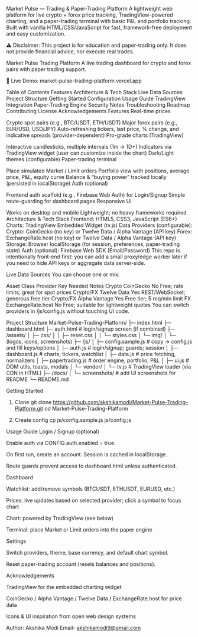 Market Pulse — Trading & Paper-Trading Platform
A lightweight web platform for live crypto + forex price tracking, TradingView-powered charting, and a paper-trading terminal with basic P&L and portfolio tracking. Built with vanilla HTML/CSS/JavaScript for fast, framework-free deployment and easy customization.

⚠ Disclaimer: This project is for education and paper-trading only. It does not provide financial advice, nor execute real trades.

Market Pulse Trading Platform
A live trading dashboard for crypto and forex pairs with paper trading support.

🚀 Live Demo: market-pulse-trading-platform.vercel.app

Table of Contents
Features
Architecture & Tech Stack
Live Data Sources
Project Structure
Getting Started
Configuration
Usage Guide
TradingView Integration
Paper-Trading Engine
Security Notes
Troubleshooting
Roadmap
Contributing
License
Acknowledgements
Features
Real-time prices

Crypto spot pairs (e.g., BTC/USDT, ETH/USDT)
Major forex pairs (e.g., EUR/USD, USD/JPY)
Auto-refreshing tickers, last price, % change, and indicative spreads (provider-dependent)
Pro-grade charts (TradingView)

Interactive candlesticks, multiple intervals (1m → 1D+)
Indicators via TradingView widget (user can customize inside the chart)
Dark/Light themes (configurable)
Paper-trading terminal

Place simulated Market / Limit orders
Portfolio view with positions, average price, P&L, equity curve
Balance & “buying power” tracked locally (persisted in localStorage)
Auth (optional)

Frontend auth scaffold (e.g., Firebase Web Auth) for Login/Signup
Simple route-guarding for dashboard pages
Responsive UI

Works on desktop and mobile
Lightweight; no heavy frameworks required
Architecture & Tech Stack
Frontend: HTML5, CSS3, JavaScript (ES6+)
Charts: TradingView Embedded Widget (tv.js)
Data Providers (configurable):
Crypto: CoinGecko (no key) or Twelve Data / Alpha Vantage (API key)
Forex: ExchangeRate.host (no key) or Twelve Data / Alpha Vantage (API key)
Storage: Browser localStorage (for session, preferences, paper-trading state)
Auth (optional): Firebase Web SDK (Email/Password)
This repo is intentionally front-end first: you can add a small proxy/edge worker later if you need to hide API keys or aggregate data server-side.

Live Data Sources
You can choose one or mix:

Asset Class	Provider	Key Needed	Notes
Crypto	CoinGecko	No	Free; rate limits; great for spot prices
Crypto/FX	Twelve Data	Yes	REST/WebSocket; generous free tier
Crypto/FX	Alpha Vantage	Yes	Free tier; 5 req/min limit
FX	ExchangeRate.host	No	Free; suitable for lightweight quotes
You can switch providers in /js/config.js without touching UI code.

Project Structure
Market-Pulse-Trading-Platform/ ├─ index.html ├─ dashboard.html ├─ auth.html # login/signup screen (if combined) ├─ /assets/ │ ├─ css/ │ │ ├─ reset.css │ │ └─ styles.css │ └─ img/ │ └─ (logos, icons, screenshots) ├─ /js/ │ ├─ config.sample.js # copy -> config.js and fill keys/options │ ├─ auth.js # login/signup; guards; session │ ├─ dashboard.js # charts, tickers, watchlist │ ├─ data.js # price fetching, normalizers │ ├─ papertrading.js # order engine, portfolio, P&L │ ├─ ui.js # DOM utils, toasts, modals │ └─ vendor/ │ └─ tv.js # TradingView loader (via CDN in HTML) ├─ /docs/ │ └─ screenshots/ # add UI screenshots for README └─ README.md

Getting Started
1) Clone
git clone https://github.com/akshikamodi/Market-Pulse-Trading-Platform.git
cd Market-Pulse-Trading-Platform
                                       
2) Create config
cp js/config.sample.js js/config.js

Usage Guide
Login / Signup (optional)

Enable auth via CONFIG.auth.enabled = true.

On first run, create an account. Session is cached in localStorage.

Route guards prevent access to dashboard.html unless authenticated.

Dashboard

Watchlist: add/remove symbols (BTCUSDT, ETHUSDT, EURUSD, etc.)

Prices: live updates based on selected provider; click a symbol to focus chart

Chart: powered by TradingView (see below)

Terminal: place Market or Limit orders into the paper engine

Settings

Switch providers, theme, base currency, and default chart symbol.

Reset paper-trading account (resets balances and positions).


  Acknowledgements

TradingView for the embedded charting widget

CoinGecko / Alpha Vantage / Twelve Data / ExchangeRate.host for price data

Icons & UI inspiration from open web design systems

Author: Akshika Modi
Email- akshikamodi9@gmail.com

